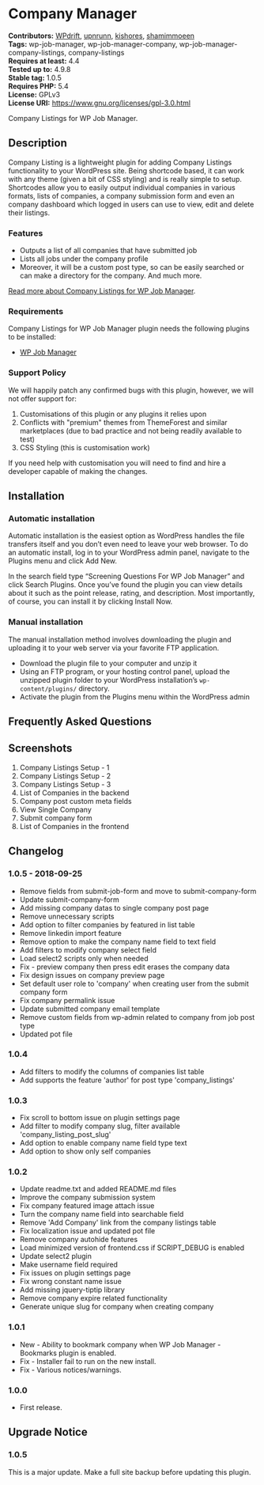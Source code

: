 # Company Manager #
**Contributors:** [WPdrift](https://profiles.wordpress.org/WPdrift), [upnrunn](https://profiles.wordpress.org/upnrunn), [kishores](https://profiles.wordpress.org/kishores), [shamimmoeen](https://profiles.wordpress.org/shamimmoeen)  
**Tags:** wp-job-manager, wp-job-manager-company, wp-job-manager-company-listings, company-listings  
**Requires at least:** 4.4  
**Tested up to:** 4.9.8  
**Stable tag:** 1.0.5  
**Requires PHP:** 5.4  
**License:** GPLv3  
**License URI:** https://www.gnu.org/licenses/gpl-3.0.html  

Company Listings for WP Job Manager.

## Description ##

Company Listing is a lightweight plugin for adding Company Listings functionality to your WordPress site. Being shortcode based, it can work with any theme (given a bit of CSS styling) and is really simple to setup. Shortcodes allow you to easily output individual companies in various formats, lists of companies, a company submission form and even an company dashboard which logged in users can use to view, edit and delete their listings.

### Features ###

* Outputs a list of all companies that have submitted job
* Lists all jobs under the company profile
* Moreover, it will be a custom post type, so can be easily searched or can make a directory for the company. And much more.

<a href="https://wpdrift.com/company-listings-for-wp-job-manager/" target="_blank">Read more about Company Listings for WP Job Manager</a>.

### Requirements ###

Company Listings for WP Job Manager plugin needs the following plugins to be installed:

* <a href="https://wordpress.org/plugins/wp-job-manager/" target="_blank">WP Job Manager</a>

### Support Policy ###

We will happily patch any confirmed bugs with this plugin, however, we will not offer support for:

1. Customisations of this plugin or any plugins it relies upon
2. Conflicts with "premium" themes from ThemeForest and similar marketplaces (due to bad practice and not being readily available to test)
3. CSS Styling (this is customisation work)

If you need help with customisation you will need to find and hire a developer capable of making the changes.

## Installation ##

### Automatic installation ###

Automatic installation is the easiest option as WordPress handles the file transfers itself and you don’t even need to leave your web browser. To do an automatic install, log in to your WordPress admin panel, navigate to the Plugins menu and click Add New.

In the search field type “Screening Questions For WP Job Manager” and click Search Plugins. Once you’ve found the plugin you can view details about it such as the point release, rating, and description. Most importantly, of course, you can install it by clicking Install Now.

### Manual installation ###

The manual installation method involves downloading the plugin and uploading it to your web server via your favorite FTP application.

* Download the plugin file to your computer and unzip it
* Using an FTP program, or your hosting control panel, upload the unzipped plugin folder to your WordPress installation’s <code>wp-content/plugins/</code> directory.
* Activate the plugin from the Plugins menu within the WordPress admin

## Frequently Asked Questions ##

## Screenshots ##

1. Company Listings Setup - 1
2. Company Listings Setup - 2
3. Company Listings Setup - 3
4. List of Companies in the backend
5. Company post custom meta fields
6. View Single Company
7. Submit company form
8. List of Companies in the frontend

## Changelog ##

### 1.0.5 - 2018-09-25 ###
* Remove fields from submit-job-form and move to submit-company-form
* Update submit-company-form
* Add missing company datas to single company post page
* Remove unnecessary scripts
* Add option to filter companies by featured in list table
* Remove linkedin import feature
* Remove option to make the company name field to text field
* Add filters to modify company select field
* Load select2 scripts only when needed
* Fix - preview company then press edit erases the company data
* Fix design issues on company preview page
* Set default user role to 'company' when creating user from the submit company form
* Fix company permalink issue
* Update submitted company email template
* Remove custom fields from wp-admin related to company from job post type
* Updated pot file

### 1.0.4 ###
* Add filters to modify the columns of companies list table
* Add supports the feature 'author' for post type 'company_listings'

### 1.0.3 ###
* Fix scroll to bottom issue on plugin settings page
* Add filter to modify company slug, filter available 'company_listing_post_slug'
* Add option to enable company name field type text
* Add option to show only self companies

### 1.0.2 ###
* Update readme.txt and added README.md files
* Improve the company submission system
* Fix company featured image attach issue
* Turn the company name field into searchable field
* Remove 'Add Company' link from the company listings table
* Fix localization issue and updated pot file
* Remove company autohide features
* Load minimized version of frontend.css if SCRIPT_DEBUG is enabled
* Update select2 plugin
* Make username field required
* Fix issues on plugin settings page
* Fix wrong constant name issue
* Add missing jquery-tiptip library
* Remove company expire related functionality
* Generate unique slug for company when creating company

### 1.0.1 ###
* New - Ability to bookmark company when WP Job Manager - Bookmarks plugin is enabled.
* Fix - Installer fail to run on the new install.
* Fix - Various notices/warnings.

### 1.0.0 ###
* First release.

## Upgrade Notice ##

### 1.0.5 ###
This is a major update. Make a full site backup before updating this plugin.
